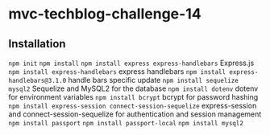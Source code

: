 # mvc-techblog-challenge-14

##


## Installation

`npm init`
`npm install`
`npm install express express-handlebars` Express.js
`npm install express-handlebars` express handlebars
`npm install express-handlebars@3.1.0` handle bars specific update
`npm install sequelize mysql2` Sequelize and MySQL2 for the database
`npm install dotenv` dotenv for environment variables
`npm install bcrypt` bcrypt for password hashing
`npm install express-session connect-session-sequelize` express-session and connect-session-sequelize for authentication and session management
`npm install passport`
`npm install passport-local`
`npm install mysql2`